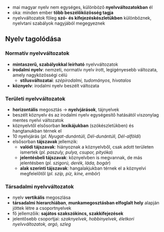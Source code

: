 - mai magyar nyelv nem egységes, különböző **nyelvváltozatokban** él
- oka: minden ember **több beszélőközösség tagja**
- nyelvváltozatok főleg **szó- és kifejezéskészletükben** különböznek, nyelvtani szabályok nagyjából megegyeznek
## Nyelv tagolódása
### Normatív nyelvváltozatok
- **mintaszerű, szabályokkal leírható** nyelvváltozatok
- **irodalmi nyelv**: nemzeti, normatív nyelv írott, legigényesebb változata, amely nagyközösségi célú
	- **stílusváltozatai**: *szépirodalmi, tudományos, hivatalos*
- **köznyelv**: irodalmi nyelv beszélt változata
### Területi nyelvváltozatok
- **horizontális** megosztás -> **nyelvjárások**, tájnyelvek
- beszélt köznyelv és az irodalmi nyelv egységesítő hatásától viszonylag mentes nyelvi változatok
- köznyelvtől elsősorban **lexikájukban** (szókészletükben) és hangtanukban térnek el
- 10 nyelvjárás (*pl. Nyugat-dunántúli, Dél-dunántúli, Dél-alföldi*)
- elsősorban **tájszavak** jellemzik:
	- **valódi tájszavak**: hiányoznak a köznyelvből, csak adott területen ismertek (*pl. paszuly, pulya, csupor, pityóka*)
	- **jelentésbeli tájszavak**: köznyelvben is megvannak, de más jelentésben (*pl. szigorú, derék, láda, bogár*)
	- **alak szerinti tájszavak**: hangalakjukban térnek el a köznyelvi megfelelőtől (*pl. szíp, píz, kíne, embör*)
### Társadalmi nyelvváltozatok
- nyelv **vertikális** megoszlása
- **társadalmi hierarchiában**, **munkamegosztásban elfoglalt hely** alapján jöttek létre a csoportnyelvek
- fő jellemzőik: **sajátos szakszókincs, szakkifejezések**
- jelentősebb csoportjai: *szaknyelvek, hobbinyelvek, életkori nyelvváltozatok, argó, szleg*